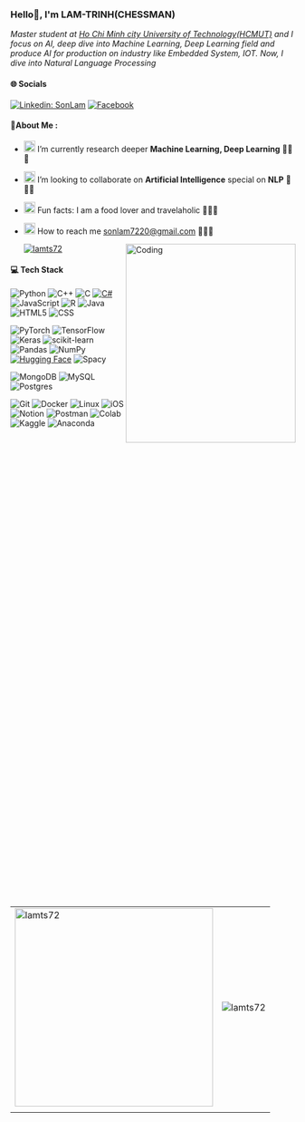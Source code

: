 ### Hello👋, I'm LAM-TRINH(CHESSMAN) </h2>
<p><em>Master student at <a href="https://hcmut.edu.vn/">Ho Chi Minh city University of Technology(HCMUT)</a>  and I focus on AI, deep dive into Machine Learning, Deep Learning field and produce AI for production on industry like Embedded System, IOT. Now, I dive into Natural Language Processing</em></p>


#### 🌐 Socials
<!-- [![GitHub LamTS72](https://img.shields.io/github/followers/LamTS72?label=follow&style=social)](https://github.com/LamTS72) -->
[![Linkedin: SonLam](https://img.shields.io/badge/-SonLam-blue?style=flat-square&logo=Linkedin&logoColor=white&link=linkedin.com/in/lam-trinh-son-b09094204)](https://www.linkedin.com/in/lam-trinh-son-b09094204/)
[![Facebook](https://img.shields.io/badge/Facebook-%231877F2.svg?logo=Facebook&logoColor=white)](https://www.facebook.com/lamsmilehi/) 

#### 💫About Me :
- <img src="https://media.giphy.com/media/j5oMK60WVe1w9YaaOa/source.gif" width="20"> I’m currently research deeper **Machine Learning, Deep Learning** 👋👋👋
- <img src="https://media.giphy.com/media/j5oMK60WVe1w9YaaOa/source.gif" width="20">  I’m looking to collaborate on **Artificial Intelligence** special on **NLP** 🌝🌝🌝
- <img src="https://media.giphy.com/media/j5oMK60WVe1w9YaaOa/source.gif" width="20"> Fun facts: I am a food lover and travelaholic 👋👋👋
- <img src="https://media.giphy.com/media/j5oMK60WVe1w9YaaOa/source.gif" width="20"> How to reach me sonlam7220@gmail.com  👋👋👋
  
  <p align="left"> <a href="https://github.com/ryo-ma/github-profile-trophy"><img src="https://github-profile-trophy.vercel.app/?username=lamts72" alt="lamts72" /></a>
  <img align="right" alt="Coding" width="300" height="30%" src="https://cdn.dribbble.com/users/1059583/screenshots/4171367/coding-freak.gif"/>
  </p>

#### 💻 Tech Stack
![Python](https://img.shields.io/badge/python-3670A0?style=flat&logo=python&logoColor=ffdd54) ![C++](https://img.shields.io/badge/-C++-blue?logo=cplusplus) ![C](https://img.shields.io/badge/C-00599C.svg?logo=c&logoColor=white) 	[![C#](https://custom-icon-badges.demolab.com/badge/C%23-%23239120.svg?logo=cshrp&logoColor=white)](#) ![JavaScript](https://img.shields.io/badge/JavaScript-323330.svg?logo=javascript&logoColor=F7DF1E) ![R](https://img.shields.io/badge/r-%23276DC3.svg?style=flat&logo=r&logoColor=white) ![Java](https://img.shields.io/badge/Java-ED8B00.svg?logo=java&logoColor=white) ![HTML5](https://img.shields.io/badge/HTML5-E34F26.svg?logo=html5&logoColor=white) ![CSS](https://img.shields.io/badge/CSS-239120.svg?logo=css3&logoColor=white)

![PyTorch](https://img.shields.io/badge/PyTorch-%23EE4C2C.svg?style=flat&logo=PyTorch&logoColor=white) ![TensorFlow](https://img.shields.io/badge/TensorFlow-%23FF6F00.svg?style=flat&logo=TensorFlow&logoColor=white) ![Keras](https://img.shields.io/badge/Keras-%23D00000.svg?style=flat&logo=Keras&logoColor=white) ![scikit-learn](https://img.shields.io/badge/scikit--learn-%23F7931E.svg?style=flat&logo=scikit-learn&logoColor=white)  ![Pandas](https://img.shields.io/badge/pandas-%23150458.svg?style=flat&logo=pandas&logoColor=white) ![NumPy](https://img.shields.io/badge/numpy-%23013243.svg?style=flat&logo=numpy&logoColor=white) [![Hugging Face](https://img.shields.io/badge/Hugging%20Face-FFD21E?logo=huggingface&logoColor=000)](#) ![Spacy](https://img.shields.io/badge/-spaCy-09A3D5?style=flat&logo=spacy&logoColor=white) 


![MongoDB](https://img.shields.io/badge/MongoDB-%234ea94b.svg?style=flat&logo=mongodb&logoColor=white) ![MySQL](https://img.shields.io/badge/mysql-%2300f.svg?style=flat&logo=mysql&logoColor=white) ![Postgres](https://img.shields.io/badge/postgres-316192.svg?logo=postgresql&logoColor=white)



![Git](https://img.shields.io/badge/Git-black?logo=git) ![Docker](https://img.shields.io/badge/docker-%230db7ed.svg?style=flat&logo=docker&logoColor=white) ![Linux](https://img.shields.io/badge/-Linux-grey?logo=linux) ![iOS](https://img.shields.io/badge/iOS-000000?logo=ios&logoColor=white) ![Notion](https://img.shields.io/badge/Notion-%23000000.svg?style=flat&logo=notion&logoColor=white) ![Postman](https://img.shields.io/badge/-Postman-FF6C37?style=flat&logo=postman&logoColor=white) ![Colab](https://colab.research.google.com/assets/colab-badge.svg) ![Kaggle](https://kaggle.com/static/images/open-in-kaggle.svg) ![Anaconda](https://img.shields.io/badge/Anaconda-%2344A833.svg?style=flat&logo=anaconda&logoColor=white)  

<table>
  <tr>
    <td>
      <img width="350" src="https://github-readme-stats.vercel.app/api/top-langs?username=lamts72&show_icons=true&locale=en&layout=compact" alt="lamts72" />
    </td>
    <td>
      <img src="https://github-readme-stats.vercel.app/api?username=lamts72&show_icons=true&locale=en" alt="lamts72" />
    </td>
  </tr>
  <tr>
    <td colspan="2" align="center">
<!--       <img width="100%"  src="https://github-readme-streak-stats.herokuapp.com/?user=lamts72&" alt="lamts72" /> -->
    </td>
  </tr>
</table>

